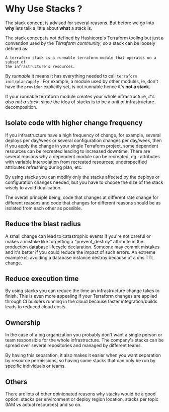 # Why Use Stacks ?

The stack concept is advised for several reasons. But before we go into
**why** lets talk a little about **what** a stack is.

The stack concept is not defined by Hashicorp's Terraform tooling but just a
convention used by the _Terraform community_, so a stack can be loosely defined as:

```
A terraform stack is a runnable terraform module that operates on a subset of
the infrastructure's resources.
```

By _runnable_ it means it has everything needed to call
`terraform init/plan/apply` . For example, a module used by other modules, ie,
don't have the `provider` explicitly set, is not runnable hence it's
**not a stack**.

If your runnable terraform module creates your whole infrastructure, *it's
also not a stack*, since the idea of stacks is to be a unit of infrastructure
decomposition.

## Isolate code with higher change frequency

If you infrastructure have a high frequency of change, for example, several
deploys per day/week or several configuration changes per day/week, then if you
apply the change in your single Terraform project, some dependent resources can
be recreated leading to increased downtime. There are several reasons why a
dependent module can be recreated, eg.: attributes with variable interpolation
from recreated resources; underspecified attributes refreshing during plan, etc.

By using stacks you can modify only the stacks affected by the deploys or
configuration changes needed, but you have to choose the size of the stack
wisely to avoid duplication.

The overall principle being, code that changes at different rate change for
different reasons and code that changes for different reasons should be as
isolated from each other as possible.

## Reduce the blast radius

A small change can lead to catastrophic events if you're not careful or makes a
mistake like forgetting a "prevent_destroy" attribute in the production database
lifecycle declaration. Someone may commit mistakes and it's better if
you could reduce the impact of such errors.
An extreme example is: avoiding a database instance destroy because of a dns TTL
change.

## Reduce execution time

By using stacks you can reduce the time an infrastructure change takes to finish.
This is even more appealing if your Terraform changes are applied through CI
builders running in the cloud because faster integration/builds leads to reduced
cloud costs.

## Ownership

In the case of a big organization you probably don't want a single person or
team responsible for the whole infrastructure. The company's stacks can be
spread over several repositories and managed by different teams.

By having this separation, it also makes it easier when you want separation
by resource permissions, so having some stacks that can only be run by
specific individuals or teams.

## Others

There are lots of other opinionated reasons why stacks would be a good option:
stacks per environment or deploy region location, stacks per topic (IAM vs
actual resources) and so on.
